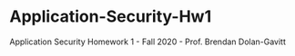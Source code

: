 # Application-Security-Hw1
Application Security Homework 1 - Fall 2020 - Prof. Brendan Dolan-Gavitt
